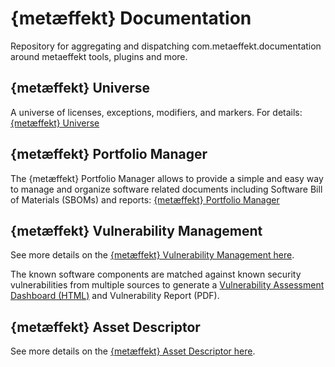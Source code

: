 # {metæffekt} Documentation
Repository for aggregating and dispatching com.metaeffekt.documentation around metaeffekt tools, plugins and more.

## {metæffekt} Universe
A universe of licenses, exceptions, modifiers, and markers. 
For details: [{metæffekt} Universe](metaeffekt-universe/README.md)

## {metæffekt} Portfolio Manager

The {metæffekt} Portfolio Manager allows to provide a simple and easy way to manage and organize software related
documents including Software Bill of Materials (SBOMs) and reports: [{metæffekt} Portfolio Manager](metaeffekt-portfolio-manager/README.md)

## {metæffekt} Vulnerability Management

See more details on the
[{metæffekt} Vulnerability Management here](metaeffekt-vulnerability-management/vulnerability-management.md).

The known software components are matched against known security vulnerabilities from multiple sources to generate a
[Vulnerability Assessment Dashboard (HTML)](metaeffekt-vulnerability-assessment-dashboard/README.md)
and Vulnerability Report (PDF).

## {metæffekt} Asset Descriptor

See more details on the
[{metæffekt} Asset Descriptor here](metaeffekt-asset-descriptor/README.md).